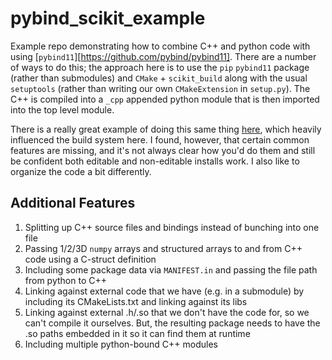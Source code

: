 # pybind\_scikit\_example

Example repo demonstrating how to combine C++ and python code with using
[`pybind11`][https://github.com/pybind/pybind11]. There are a number of
ways to do this; the approach here is to use the `pip` `pybind11` package
(rather than submodules) and `CMake` + `scikit_build` along with the
usual `setuptools` (rather than writing our own `CMakeExtension` in
`setup.py`). The C++ is compiled into a `_cpp` appended python module that
is then imported into the top level module.

There is a really great example of doing this same thing
[here](https://github.com/pybind/scikit_build_example), which heavily
influenced the build system here. I found, however, that certain common
features are missing, and it's not always clear how you'd do them and still
be confident both editable and non-editable installs work. I also like to
organize the code a bit differently.

## Additional Features

1. Splitting up C++ source files and bindings instead of bunching into
  one file
1. Passing 1/2/3D `numpy` arrays and structured arrays to and from C++ code
  using a C-struct definition
1. Including some package data via `MANIFEST.in` and passing the file path
  from python to C++
1. Linking against external code that we have (e.g. in a submodule) by
  including its CMakeLists.txt and linking against its libs
1. Linking against external .h/.so that we don't have the code for, so we
  can't compile it ourselves. But, the resulting package needs to have the
  .so paths embedded in it so it can find them at runtime
1. Including multiple python-bound C++ modules
